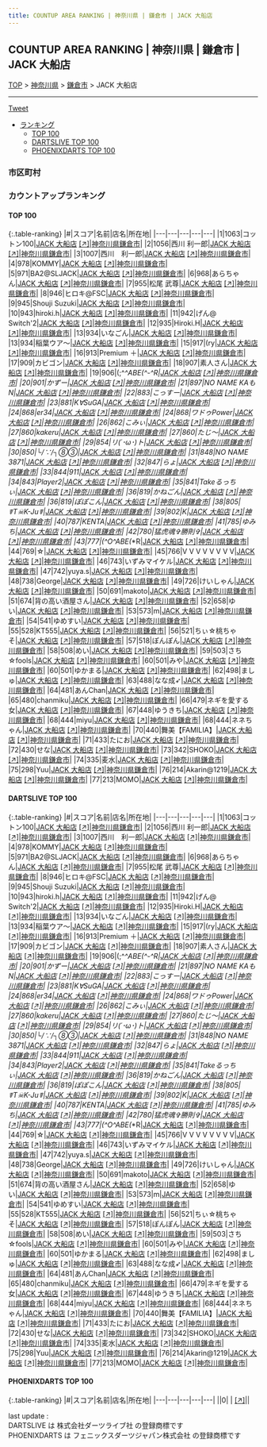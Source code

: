 ```yaml
---
title: COUNTUP AREA RANKING | 神奈川県 | 鎌倉市 | JACK 大船店
---
```

## COUNTUP AREA RANKING | 神奈川県 | 鎌倉市 | JACK 大船店

[TOP](/darts/rank/) > [神奈川県](/darts/rank/神奈川県/) > [鎌倉市](/darts/rank/神奈川県/鎌倉市/) > JACK 大船店

___

<a href="https://twitter.com/share?ref_src=twsrc%5Etfw" data-text="COUNTUP AREA RANKING | 神奈川県鎌倉市JACK 大船店" class="twitter-share-button" data-hashtags="DARTSLIVE,PHOENIXDARTS,darts,ダーツ" data-show-count="false">Tweet</a>

* [ランキング](#カウントアップランキング)
    * [TOP 100](#top-100)
    * [DARTSLIVE TOP 100](#dartslive-top-100)
    * [PHOENIXDARTS TOP 100](#phoenixdarts-top-100)

### 市区町村

<ul>

</ul>

### カウントアップランキング

#### TOP 100



{:.table-ranking}
|#|スコア|名前|店名|所在地|
|---|---|---|---|---|
|1|1063|<span class="rank-name-dl">コットン100</span>|<a href="/darts/rank/shops/1d968eea04b1b2130d9b047a20a7ba1e.html">JACK 大船店</a> <a href="https://search.dartslive.com/jp/shop/1d968eea04b1b2130d9b047a20a7ba1e">[↗]</a>|<a href="/darts/rank/神奈川県/鎌倉市">神奈川県鎌倉市</a>|
|2|1056|<span class="rank-name-dl">西川 利一郎</span>|<a href="/darts/rank/shops/1d968eea04b1b2130d9b047a20a7ba1e.html">JACK 大船店</a> <a href="https://search.dartslive.com/jp/shop/1d968eea04b1b2130d9b047a20a7ba1e">[↗]</a>|<a href="/darts/rank/神奈川県/鎌倉市">神奈川県鎌倉市</a>|
|3|1007|<span class="rank-name-dl">西川　利一郎</span>|<a href="/darts/rank/shops/1d968eea04b1b2130d9b047a20a7ba1e.html">JACK 大船店</a> <a href="https://search.dartslive.com/jp/shop/1d968eea04b1b2130d9b047a20a7ba1e">[↗]</a>|<a href="/darts/rank/神奈川県/鎌倉市">神奈川県鎌倉市</a>|
|4|978|<span class="rank-name-dl">KOMMY</span>|<a href="/darts/rank/shops/1d968eea04b1b2130d9b047a20a7ba1e.html">JACK 大船店</a> <a href="https://search.dartslive.com/jp/shop/1d968eea04b1b2130d9b047a20a7ba1e">[↗]</a>|<a href="/darts/rank/神奈川県/鎌倉市">神奈川県鎌倉市</a>|
|5|971|<span class="rank-name-dl">BA2@SLJACK</span>|<a href="/darts/rank/shops/1d968eea04b1b2130d9b047a20a7ba1e.html">JACK 大船店</a> <a href="https://search.dartslive.com/jp/shop/1d968eea04b1b2130d9b047a20a7ba1e">[↗]</a>|<a href="/darts/rank/神奈川県/鎌倉市">神奈川県鎌倉市</a>|
|6|968|<span class="rank-name-dl">あらちゃん</span>|<a href="/darts/rank/shops/1d968eea04b1b2130d9b047a20a7ba1e.html">JACK 大船店</a> <a href="https://search.dartslive.com/jp/shop/1d968eea04b1b2130d9b047a20a7ba1e">[↗]</a>|<a href="/darts/rank/神奈川県/鎌倉市">神奈川県鎌倉市</a>|
|7|955|<span class="rank-name-dl">松尾 武尊</span>|<a href="/darts/rank/shops/1d968eea04b1b2130d9b047a20a7ba1e.html">JACK 大船店</a> <a href="https://search.dartslive.com/jp/shop/1d968eea04b1b2130d9b047a20a7ba1e">[↗]</a>|<a href="/darts/rank/神奈川県/鎌倉市">神奈川県鎌倉市</a>|
|8|946|<span class="rank-name-dl">ヒロキ@FSC</span>|<a href="/darts/rank/shops/1d968eea04b1b2130d9b047a20a7ba1e.html">JACK 大船店</a> <a href="https://search.dartslive.com/jp/shop/1d968eea04b1b2130d9b047a20a7ba1e">[↗]</a>|<a href="/darts/rank/神奈川県/鎌倉市">神奈川県鎌倉市</a>|
|9|945|<span class="rank-name-dl">Shouji Suzuki</span>|<a href="/darts/rank/shops/1d968eea04b1b2130d9b047a20a7ba1e.html">JACK 大船店</a> <a href="https://search.dartslive.com/jp/shop/1d968eea04b1b2130d9b047a20a7ba1e">[↗]</a>|<a href="/darts/rank/神奈川県/鎌倉市">神奈川県鎌倉市</a>|
|10|943|<span class="rank-name-dl">hiroki.h</span>|<a href="/darts/rank/shops/1d968eea04b1b2130d9b047a20a7ba1e.html">JACK 大船店</a> <a href="https://search.dartslive.com/jp/shop/1d968eea04b1b2130d9b047a20a7ba1e">[↗]</a>|<a href="/darts/rank/神奈川県/鎌倉市">神奈川県鎌倉市</a>|
|11|942|<span class="rank-name-dl">げん@ Switch&#x27;2</span>|<a href="/darts/rank/shops/1d968eea04b1b2130d9b047a20a7ba1e.html">JACK 大船店</a> <a href="https://search.dartslive.com/jp/shop/1d968eea04b1b2130d9b047a20a7ba1e">[↗]</a>|<a href="/darts/rank/神奈川県/鎌倉市">神奈川県鎌倉市</a>|
|12|935|<span class="rank-name-dl">Hiroki.H</span>|<a href="/darts/rank/shops/1d968eea04b1b2130d9b047a20a7ba1e.html">JACK 大船店</a> <a href="https://search.dartslive.com/jp/shop/1d968eea04b1b2130d9b047a20a7ba1e">[↗]</a>|<a href="/darts/rank/神奈川県/鎌倉市">神奈川県鎌倉市</a>|
|13|934|<span class="rank-name-dl">いなごん</span>|<a href="/darts/rank/shops/1d968eea04b1b2130d9b047a20a7ba1e.html">JACK 大船店</a> <a href="https://search.dartslive.com/jp/shop/1d968eea04b1b2130d9b047a20a7ba1e">[↗]</a>|<a href="/darts/rank/神奈川県/鎌倉市">神奈川県鎌倉市</a>|
|13|934|<span class="rank-name-dl">稲葉ウア〜</span>|<a href="/darts/rank/shops/1d968eea04b1b2130d9b047a20a7ba1e.html">JACK 大船店</a> <a href="https://search.dartslive.com/jp/shop/1d968eea04b1b2130d9b047a20a7ba1e">[↗]</a>|<a href="/darts/rank/神奈川県/鎌倉市">神奈川県鎌倉市</a>|
|15|917|<span class="rank-name-dl">(ry</span>|<a href="/darts/rank/shops/1d968eea04b1b2130d9b047a20a7ba1e.html">JACK 大船店</a> <a href="https://search.dartslive.com/jp/shop/1d968eea04b1b2130d9b047a20a7ba1e">[↗]</a>|<a href="/darts/rank/神奈川県/鎌倉市">神奈川県鎌倉市</a>|
|16|913|<span class="rank-name-dl">Premium ＋</span>|<a href="/darts/rank/shops/1d968eea04b1b2130d9b047a20a7ba1e.html">JACK 大船店</a> <a href="https://search.dartslive.com/jp/shop/1d968eea04b1b2130d9b047a20a7ba1e">[↗]</a>|<a href="/darts/rank/神奈川県/鎌倉市">神奈川県鎌倉市</a>|
|17|909|<span class="rank-name-dl">カビゴン</span>|<a href="/darts/rank/shops/1d968eea04b1b2130d9b047a20a7ba1e.html">JACK 大船店</a> <a href="https://search.dartslive.com/jp/shop/1d968eea04b1b2130d9b047a20a7ba1e">[↗]</a>|<a href="/darts/rank/神奈川県/鎌倉市">神奈川県鎌倉市</a>|
|18|907|<span class="rank-name-dl">素人さん</span>|<a href="/darts/rank/shops/1d968eea04b1b2130d9b047a20a7ba1e.html">JACK 大船店</a> <a href="https://search.dartslive.com/jp/shop/1d968eea04b1b2130d9b047a20a7ba1e">[↗]</a>|<a href="/darts/rank/神奈川県/鎌倉市">神奈川県鎌倉市</a>|
|19|906|<span class="rank-name-dl">(;^_^ABE(^-^R</span>|<a href="/darts/rank/shops/1d968eea04b1b2130d9b047a20a7ba1e.html">JACK 大船店</a> <a href="https://search.dartslive.com/jp/shop/1d968eea04b1b2130d9b047a20a7ba1e">[↗]</a>|<a href="/darts/rank/神奈川県/鎌倉市">神奈川県鎌倉市</a>|
|20|901|<span class="rank-name-dl">かずー</span>|<a href="/darts/rank/shops/1d968eea04b1b2130d9b047a20a7ba1e.html">JACK 大船店</a> <a href="https://search.dartslive.com/jp/shop/1d968eea04b1b2130d9b047a20a7ba1e">[↗]</a>|<a href="/darts/rank/神奈川県/鎌倉市">神奈川県鎌倉市</a>|
|21|897|<span class="rank-name-dl">NO NAME KAもN</span>|<a href="/darts/rank/shops/1d968eea04b1b2130d9b047a20a7ba1e.html">JACK 大船店</a> <a href="https://search.dartslive.com/jp/shop/1d968eea04b1b2130d9b047a20a7ba1e">[↗]</a>|<a href="/darts/rank/神奈川県/鎌倉市">神奈川県鎌倉市</a>|
|22|883|<span class="rank-name-dl">こっすー</span>|<a href="/darts/rank/shops/1d968eea04b1b2130d9b047a20a7ba1e.html">JACK 大船店</a> <a href="https://search.dartslive.com/jp/shop/1d968eea04b1b2130d9b047a20a7ba1e">[↗]</a>|<a href="/darts/rank/神奈川県/鎌倉市">神奈川県鎌倉市</a>|
|23|881|<span class="rank-name-dl">K∀SuGA</span>|<a href="/darts/rank/shops/1d968eea04b1b2130d9b047a20a7ba1e.html">JACK 大船店</a> <a href="https://search.dartslive.com/jp/shop/1d968eea04b1b2130d9b047a20a7ba1e">[↗]</a>|<a href="/darts/rank/神奈川県/鎌倉市">神奈川県鎌倉市</a>|
|24|868|<span class="rank-name-dl">er34</span>|<a href="/darts/rank/shops/1d968eea04b1b2130d9b047a20a7ba1e.html">JACK 大船店</a> <a href="https://search.dartslive.com/jp/shop/1d968eea04b1b2130d9b047a20a7ba1e">[↗]</a>|<a href="/darts/rank/神奈川県/鎌倉市">神奈川県鎌倉市</a>|
|24|868|<span class="rank-name-dl">ワドゥPower</span>|<a href="/darts/rank/shops/1d968eea04b1b2130d9b047a20a7ba1e.html">JACK 大船店</a> <a href="https://search.dartslive.com/jp/shop/1d968eea04b1b2130d9b047a20a7ba1e">[↗]</a>|<a href="/darts/rank/神奈川県/鎌倉市">神奈川県鎌倉市</a>|
|26|862|<span class="rank-name-dl">こみぃ</span>|<a href="/darts/rank/shops/1d968eea04b1b2130d9b047a20a7ba1e.html">JACK 大船店</a> <a href="https://search.dartslive.com/jp/shop/1d968eea04b1b2130d9b047a20a7ba1e">[↗]</a>|<a href="/darts/rank/神奈川県/鎌倉市">神奈川県鎌倉市</a>|
|27|860|<span class="rank-name-dl">kakeru</span>|<a href="/darts/rank/shops/1d968eea04b1b2130d9b047a20a7ba1e.html">JACK 大船店</a> <a href="https://search.dartslive.com/jp/shop/1d968eea04b1b2130d9b047a20a7ba1e">[↗]</a>|<a href="/darts/rank/神奈川県/鎌倉市">神奈川県鎌倉市</a>|
|27|860|<span class="rank-name-dl">たじ〜</span>|<a href="/darts/rank/shops/1d968eea04b1b2130d9b047a20a7ba1e.html">JACK 大船店</a> <a href="https://search.dartslive.com/jp/shop/1d968eea04b1b2130d9b047a20a7ba1e">[↗]</a>|<a href="/darts/rank/神奈川県/鎌倉市">神奈川県鎌倉市</a>|
|29|854|<span class="rank-name-dl">リ(*´･ω･)ト</span>|<a href="/darts/rank/shops/1d968eea04b1b2130d9b047a20a7ba1e.html">JACK 大船店</a> <a href="https://search.dartslive.com/jp/shop/1d968eea04b1b2130d9b047a20a7ba1e">[↗]</a>|<a href="/darts/rank/神奈川県/鎌倉市">神奈川県鎌倉市</a>|
|30|850|<span class="rank-name-dl">└/∵/┐⑧③</span>|<a href="/darts/rank/shops/1d968eea04b1b2130d9b047a20a7ba1e.html">JACK 大船店</a> <a href="https://search.dartslive.com/jp/shop/1d968eea04b1b2130d9b047a20a7ba1e">[↗]</a>|<a href="/darts/rank/神奈川県/鎌倉市">神奈川県鎌倉市</a>|
|31|848|<span class="rank-name-dl">NO NAME 3871</span>|<a href="/darts/rank/shops/1d968eea04b1b2130d9b047a20a7ba1e.html">JACK 大船店</a> <a href="https://search.dartslive.com/jp/shop/1d968eea04b1b2130d9b047a20a7ba1e">[↗]</a>|<a href="/darts/rank/神奈川県/鎌倉市">神奈川県鎌倉市</a>|
|32|847|<span class="rank-name-dl">らょ</span>|<a href="/darts/rank/shops/1d968eea04b1b2130d9b047a20a7ba1e.html">JACK 大船店</a> <a href="https://search.dartslive.com/jp/shop/1d968eea04b1b2130d9b047a20a7ba1e">[↗]</a>|<a href="/darts/rank/神奈川県/鎌倉市">神奈川県鎌倉市</a>|
|33|844|<span class="rank-name-dl">911</span>|<a href="/darts/rank/shops/1d968eea04b1b2130d9b047a20a7ba1e.html">JACK 大船店</a> <a href="https://search.dartslive.com/jp/shop/1d968eea04b1b2130d9b047a20a7ba1e">[↗]</a>|<a href="/darts/rank/神奈川県/鎌倉市">神奈川県鎌倉市</a>|
|34|843|<span class="rank-name-dl">Player2</span>|<a href="/darts/rank/shops/1d968eea04b1b2130d9b047a20a7ba1e.html">JACK 大船店</a> <a href="https://search.dartslive.com/jp/shop/1d968eea04b1b2130d9b047a20a7ba1e">[↗]</a>|<a href="/darts/rank/神奈川県/鎌倉市">神奈川県鎌倉市</a>|
|35|841|<span class="rank-name-dl">Takeるっちぃ</span>|<a href="/darts/rank/shops/1d968eea04b1b2130d9b047a20a7ba1e.html">JACK 大船店</a> <a href="https://search.dartslive.com/jp/shop/1d968eea04b1b2130d9b047a20a7ba1e">[↗]</a>|<a href="/darts/rank/神奈川県/鎌倉市">神奈川県鎌倉市</a>|
|36|819|<span class="rank-name-dl">かねごん</span>|<a href="/darts/rank/shops/1d968eea04b1b2130d9b047a20a7ba1e.html">JACK 大船店</a> <a href="https://search.dartslive.com/jp/shop/1d968eea04b1b2130d9b047a20a7ba1e">[↗]</a>|<a href="/darts/rank/神奈川県/鎌倉市">神奈川県鎌倉市</a>|
|36|819|<span class="rank-name-dl">ぽぽこん</span>|<a href="/darts/rank/shops/1d968eea04b1b2130d9b047a20a7ba1e.html">JACK 大船店</a> <a href="https://search.dartslive.com/jp/shop/1d968eea04b1b2130d9b047a20a7ba1e">[↗]</a>|<a href="/darts/rank/神奈川県/鎌倉市">神奈川県鎌倉市</a>|
|38|805|<span class="rank-name-dl">☤T☠K-Ju☤</span>|<a href="/darts/rank/shops/1d968eea04b1b2130d9b047a20a7ba1e.html">JACK 大船店</a> <a href="https://search.dartslive.com/jp/shop/1d968eea04b1b2130d9b047a20a7ba1e">[↗]</a>|<a href="/darts/rank/神奈川県/鎌倉市">神奈川県鎌倉市</a>|
|39|802|<span class="rank-name-dl">K</span>|<a href="/darts/rank/shops/1d968eea04b1b2130d9b047a20a7ba1e.html">JACK 大船店</a> <a href="https://search.dartslive.com/jp/shop/1d968eea04b1b2130d9b047a20a7ba1e">[↗]</a>|<a href="/darts/rank/神奈川県/鎌倉市">神奈川県鎌倉市</a>|
|40|787|<span class="rank-name-dl">KENTA</span>|<a href="/darts/rank/shops/1d968eea04b1b2130d9b047a20a7ba1e.html">JACK 大船店</a> <a href="https://search.dartslive.com/jp/shop/1d968eea04b1b2130d9b047a20a7ba1e">[↗]</a>|<a href="/darts/rank/神奈川県/鎌倉市">神奈川県鎌倉市</a>|
|41|785|<span class="rank-name-dl">ゆみち</span>|<a href="/darts/rank/shops/1d968eea04b1b2130d9b047a20a7ba1e.html">JACK 大船店</a> <a href="https://search.dartslive.com/jp/shop/1d968eea04b1b2130d9b047a20a7ba1e">[↗]</a>|<a href="/darts/rank/神奈川県/鎌倉市">神奈川県鎌倉市</a>|
|42|780|<span class="rank-name-dl">猛虎魂✞勝則✞</span>|<a href="/darts/rank/shops/1d968eea04b1b2130d9b047a20a7ba1e.html">JACK 大船店</a> <a href="https://search.dartslive.com/jp/shop/1d968eea04b1b2130d9b047a20a7ba1e">[↗]</a>|<a href="/darts/rank/神奈川県/鎌倉市">神奈川県鎌倉市</a>|
|43|777|<span class="rank-name-dl">(^O^ABE(*_*R</span>|<a href="/darts/rank/shops/1d968eea04b1b2130d9b047a20a7ba1e.html">JACK 大船店</a> <a href="https://search.dartslive.com/jp/shop/1d968eea04b1b2130d9b047a20a7ba1e">[↗]</a>|<a href="/darts/rank/神奈川県/鎌倉市">神奈川県鎌倉市</a>|
|44|769|<span class="rank-name-dl">☆</span>|<a href="/darts/rank/shops/1d968eea04b1b2130d9b047a20a7ba1e.html">JACK 大船店</a> <a href="https://search.dartslive.com/jp/shop/1d968eea04b1b2130d9b047a20a7ba1e">[↗]</a>|<a href="/darts/rank/神奈川県/鎌倉市">神奈川県鎌倉市</a>|
|45|766|<span class="rank-name-dl">V V V V V V V V</span>|<a href="/darts/rank/shops/1d968eea04b1b2130d9b047a20a7ba1e.html">JACK 大船店</a> <a href="https://search.dartslive.com/jp/shop/1d968eea04b1b2130d9b047a20a7ba1e">[↗]</a>|<a href="/darts/rank/神奈川県/鎌倉市">神奈川県鎌倉市</a>|
|46|743|<span class="rank-name-dl">いずみマイケル</span>|<a href="/darts/rank/shops/1d968eea04b1b2130d9b047a20a7ba1e.html">JACK 大船店</a> <a href="https://search.dartslive.com/jp/shop/1d968eea04b1b2130d9b047a20a7ba1e">[↗]</a>|<a href="/darts/rank/神奈川県/鎌倉市">神奈川県鎌倉市</a>|
|47|742|<span class="rank-name-dl">yuya.s</span>|<a href="/darts/rank/shops/1d968eea04b1b2130d9b047a20a7ba1e.html">JACK 大船店</a> <a href="https://search.dartslive.com/jp/shop/1d968eea04b1b2130d9b047a20a7ba1e">[↗]</a>|<a href="/darts/rank/神奈川県/鎌倉市">神奈川県鎌倉市</a>|
|48|738|<span class="rank-name-dl">George</span>|<a href="/darts/rank/shops/1d968eea04b1b2130d9b047a20a7ba1e.html">JACK 大船店</a> <a href="https://search.dartslive.com/jp/shop/1d968eea04b1b2130d9b047a20a7ba1e">[↗]</a>|<a href="/darts/rank/神奈川県/鎌倉市">神奈川県鎌倉市</a>|
|49|726|<span class="rank-name-dl">けいしゃん</span>|<a href="/darts/rank/shops/1d968eea04b1b2130d9b047a20a7ba1e.html">JACK 大船店</a> <a href="https://search.dartslive.com/jp/shop/1d968eea04b1b2130d9b047a20a7ba1e">[↗]</a>|<a href="/darts/rank/神奈川県/鎌倉市">神奈川県鎌倉市</a>|
|50|691|<span class="rank-name-dl">makoto</span>|<a href="/darts/rank/shops/1d968eea04b1b2130d9b047a20a7ba1e.html">JACK 大船店</a> <a href="https://search.dartslive.com/jp/shop/1d968eea04b1b2130d9b047a20a7ba1e">[↗]</a>|<a href="/darts/rank/神奈川県/鎌倉市">神奈川県鎌倉市</a>|
|51|674|<span class="rank-name-dl">背の高い酒屋さん</span>|<a href="/darts/rank/shops/1d968eea04b1b2130d9b047a20a7ba1e.html">JACK 大船店</a> <a href="https://search.dartslive.com/jp/shop/1d968eea04b1b2130d9b047a20a7ba1e">[↗]</a>|<a href="/darts/rank/神奈川県/鎌倉市">神奈川県鎌倉市</a>|
|52|658|<span class="rank-name-dl">ゆい</span>|<a href="/darts/rank/shops/1d968eea04b1b2130d9b047a20a7ba1e.html">JACK 大船店</a> <a href="https://search.dartslive.com/jp/shop/1d968eea04b1b2130d9b047a20a7ba1e">[↗]</a>|<a href="/darts/rank/神奈川県/鎌倉市">神奈川県鎌倉市</a>|
|53|573|<span class="rank-name-dl">m</span>|<a href="/darts/rank/shops/1d968eea04b1b2130d9b047a20a7ba1e.html">JACK 大船店</a> <a href="https://search.dartslive.com/jp/shop/1d968eea04b1b2130d9b047a20a7ba1e">[↗]</a>|<a href="/darts/rank/神奈川県/鎌倉市">神奈川県鎌倉市</a>|
|54|541|<span class="rank-name-dl">ゆめすい</span>|<a href="/darts/rank/shops/1d968eea04b1b2130d9b047a20a7ba1e.html">JACK 大船店</a> <a href="https://search.dartslive.com/jp/shop/1d968eea04b1b2130d9b047a20a7ba1e">[↗]</a>|<a href="/darts/rank/神奈川県/鎌倉市">神奈川県鎌倉市</a>|
|55|528|<span class="rank-name-dl">KT555</span>|<a href="/darts/rank/shops/1d968eea04b1b2130d9b047a20a7ba1e.html">JACK 大船店</a> <a href="https://search.dartslive.com/jp/shop/1d968eea04b1b2130d9b047a20a7ba1e">[↗]</a>|<a href="/darts/rank/神奈川県/鎌倉市">神奈川県鎌倉市</a>|
|56|521|<span class="rank-name-dl">ちぃ☆桃ちゃそ</span>|<a href="/darts/rank/shops/1d968eea04b1b2130d9b047a20a7ba1e.html">JACK 大船店</a> <a href="https://search.dartslive.com/jp/shop/1d968eea04b1b2130d9b047a20a7ba1e">[↗]</a>|<a href="/darts/rank/神奈川県/鎌倉市">神奈川県鎌倉市</a>|
|57|518|<span class="rank-name-dl">ぽんぽん</span>|<a href="/darts/rank/shops/1d968eea04b1b2130d9b047a20a7ba1e.html">JACK 大船店</a> <a href="https://search.dartslive.com/jp/shop/1d968eea04b1b2130d9b047a20a7ba1e">[↗]</a>|<a href="/darts/rank/神奈川県/鎌倉市">神奈川県鎌倉市</a>|
|58|508|<span class="rank-name-dl">めい</span>|<a href="/darts/rank/shops/1d968eea04b1b2130d9b047a20a7ba1e.html">JACK 大船店</a> <a href="https://search.dartslive.com/jp/shop/1d968eea04b1b2130d9b047a20a7ba1e">[↗]</a>|<a href="/darts/rank/神奈川県/鎌倉市">神奈川県鎌倉市</a>|
|59|503|<span class="rank-name-dl">さち☆fools</span>|<a href="/darts/rank/shops/1d968eea04b1b2130d9b047a20a7ba1e.html">JACK 大船店</a> <a href="https://search.dartslive.com/jp/shop/1d968eea04b1b2130d9b047a20a7ba1e">[↗]</a>|<a href="/darts/rank/神奈川県/鎌倉市">神奈川県鎌倉市</a>|
|60|501|<span class="rank-name-dl">みや</span>|<a href="/darts/rank/shops/1d968eea04b1b2130d9b047a20a7ba1e.html">JACK 大船店</a> <a href="https://search.dartslive.com/jp/shop/1d968eea04b1b2130d9b047a20a7ba1e">[↗]</a>|<a href="/darts/rank/神奈川県/鎌倉市">神奈川県鎌倉市</a>|
|60|501|<span class="rank-name-dl">ゆかまる</span>|<a href="/darts/rank/shops/1d968eea04b1b2130d9b047a20a7ba1e.html">JACK 大船店</a> <a href="https://search.dartslive.com/jp/shop/1d968eea04b1b2130d9b047a20a7ba1e">[↗]</a>|<a href="/darts/rank/神奈川県/鎌倉市">神奈川県鎌倉市</a>|
|62|498|<span class="rank-name-dl">ましゅ</span>|<a href="/darts/rank/shops/1d968eea04b1b2130d9b047a20a7ba1e.html">JACK 大船店</a> <a href="https://search.dartslive.com/jp/shop/1d968eea04b1b2130d9b047a20a7ba1e">[↗]</a>|<a href="/darts/rank/神奈川県/鎌倉市">神奈川県鎌倉市</a>|
|63|488|<span class="rank-name-dl">なな成➶</span>|<a href="/darts/rank/shops/1d968eea04b1b2130d9b047a20a7ba1e.html">JACK 大船店</a> <a href="https://search.dartslive.com/jp/shop/1d968eea04b1b2130d9b047a20a7ba1e">[↗]</a>|<a href="/darts/rank/神奈川県/鎌倉市">神奈川県鎌倉市</a>|
|64|481|<span class="rank-name-dl">あんChan</span>|<a href="/darts/rank/shops/1d968eea04b1b2130d9b047a20a7ba1e.html">JACK 大船店</a> <a href="https://search.dartslive.com/jp/shop/1d968eea04b1b2130d9b047a20a7ba1e">[↗]</a>|<a href="/darts/rank/神奈川県/鎌倉市">神奈川県鎌倉市</a>|
|65|480|<span class="rank-name-dl">chanmiku</span>|<a href="/darts/rank/shops/1d968eea04b1b2130d9b047a20a7ba1e.html">JACK 大船店</a> <a href="https://search.dartslive.com/jp/shop/1d968eea04b1b2130d9b047a20a7ba1e">[↗]</a>|<a href="/darts/rank/神奈川県/鎌倉市">神奈川県鎌倉市</a>|
|66|479|<span class="rank-name-dl">ネギを愛する女</span>|<a href="/darts/rank/shops/1d968eea04b1b2130d9b047a20a7ba1e.html">JACK 大船店</a> <a href="https://search.dartslive.com/jp/shop/1d968eea04b1b2130d9b047a20a7ba1e">[↗]</a>|<a href="/darts/rank/神奈川県/鎌倉市">神奈川県鎌倉市</a>|
|67|448|<span class="rank-name-dl">ゆうきち</span>|<a href="/darts/rank/shops/1d968eea04b1b2130d9b047a20a7ba1e.html">JACK 大船店</a> <a href="https://search.dartslive.com/jp/shop/1d968eea04b1b2130d9b047a20a7ba1e">[↗]</a>|<a href="/darts/rank/神奈川県/鎌倉市">神奈川県鎌倉市</a>|
|68|444|<span class="rank-name-dl">miyu</span>|<a href="/darts/rank/shops/1d968eea04b1b2130d9b047a20a7ba1e.html">JACK 大船店</a> <a href="https://search.dartslive.com/jp/shop/1d968eea04b1b2130d9b047a20a7ba1e">[↗]</a>|<a href="/darts/rank/神奈川県/鎌倉市">神奈川県鎌倉市</a>|
|68|444|<span class="rank-name-dl">ネネちゃん</span>|<a href="/darts/rank/shops/1d968eea04b1b2130d9b047a20a7ba1e.html">JACK 大船店</a> <a href="https://search.dartslive.com/jp/shop/1d968eea04b1b2130d9b047a20a7ba1e">[↗]</a>|<a href="/darts/rank/神奈川県/鎌倉市">神奈川県鎌倉市</a>|
|70|440|<span class="rank-name-dl">舞美【FAMILIA】</span>|<a href="/darts/rank/shops/1d968eea04b1b2130d9b047a20a7ba1e.html">JACK 大船店</a> <a href="https://search.dartslive.com/jp/shop/1d968eea04b1b2130d9b047a20a7ba1e">[↗]</a>|<a href="/darts/rank/神奈川県/鎌倉市">神奈川県鎌倉市</a>|
|71|433|<span class="rank-name-dl">たにお</span>|<a href="/darts/rank/shops/1d968eea04b1b2130d9b047a20a7ba1e.html">JACK 大船店</a> <a href="https://search.dartslive.com/jp/shop/1d968eea04b1b2130d9b047a20a7ba1e">[↗]</a>|<a href="/darts/rank/神奈川県/鎌倉市">神奈川県鎌倉市</a>|
|72|430|<span class="rank-name-dl">せな</span>|<a href="/darts/rank/shops/1d968eea04b1b2130d9b047a20a7ba1e.html">JACK 大船店</a> <a href="https://search.dartslive.com/jp/shop/1d968eea04b1b2130d9b047a20a7ba1e">[↗]</a>|<a href="/darts/rank/神奈川県/鎌倉市">神奈川県鎌倉市</a>|
|73|342|<span class="rank-name-dl">SHOKO</span>|<a href="/darts/rank/shops/1d968eea04b1b2130d9b047a20a7ba1e.html">JACK 大船店</a> <a href="https://search.dartslive.com/jp/shop/1d968eea04b1b2130d9b047a20a7ba1e">[↗]</a>|<a href="/darts/rank/神奈川県/鎌倉市">神奈川県鎌倉市</a>|
|74|335|<span class="rank-name-dl">麦水</span>|<a href="/darts/rank/shops/1d968eea04b1b2130d9b047a20a7ba1e.html">JACK 大船店</a> <a href="https://search.dartslive.com/jp/shop/1d968eea04b1b2130d9b047a20a7ba1e">[↗]</a>|<a href="/darts/rank/神奈川県/鎌倉市">神奈川県鎌倉市</a>|
|75|298|<span class="rank-name-dl">Yuu</span>|<a href="/darts/rank/shops/1d968eea04b1b2130d9b047a20a7ba1e.html">JACK 大船店</a> <a href="https://search.dartslive.com/jp/shop/1d968eea04b1b2130d9b047a20a7ba1e">[↗]</a>|<a href="/darts/rank/神奈川県/鎌倉市">神奈川県鎌倉市</a>|
|76|214|<span class="rank-name-dl">Akarin@1219</span>|<a href="/darts/rank/shops/1d968eea04b1b2130d9b047a20a7ba1e.html">JACK 大船店</a> <a href="https://search.dartslive.com/jp/shop/1d968eea04b1b2130d9b047a20a7ba1e">[↗]</a>|<a href="/darts/rank/神奈川県/鎌倉市">神奈川県鎌倉市</a>|
|77|213|<span class="rank-name-dl">MOMO</span>|<a href="/darts/rank/shops/1d968eea04b1b2130d9b047a20a7ba1e.html">JACK 大船店</a> <a href="https://search.dartslive.com/jp/shop/1d968eea04b1b2130d9b047a20a7ba1e">[↗]</a>|<a href="/darts/rank/神奈川県/鎌倉市">神奈川県鎌倉市</a>|


#### DARTSLIVE TOP 100



{:.table-ranking}
|#|スコア|名前|店名|所在地|
|---|---|---|---|---|
|1|1063|<span class="rank-name-dl">コットン100</span>|<a href="/darts/rank/shops/1d968eea04b1b2130d9b047a20a7ba1e.html">JACK 大船店</a> <a href="https://search.dartslive.com/jp/shop/1d968eea04b1b2130d9b047a20a7ba1e">[↗]</a>|<a href="/darts/rank/神奈川県/鎌倉市">神奈川県鎌倉市</a>|
|2|1056|<span class="rank-name-dl">西川 利一郎</span>|<a href="/darts/rank/shops/1d968eea04b1b2130d9b047a20a7ba1e.html">JACK 大船店</a> <a href="https://search.dartslive.com/jp/shop/1d968eea04b1b2130d9b047a20a7ba1e">[↗]</a>|<a href="/darts/rank/神奈川県/鎌倉市">神奈川県鎌倉市</a>|
|3|1007|<span class="rank-name-dl">西川　利一郎</span>|<a href="/darts/rank/shops/1d968eea04b1b2130d9b047a20a7ba1e.html">JACK 大船店</a> <a href="https://search.dartslive.com/jp/shop/1d968eea04b1b2130d9b047a20a7ba1e">[↗]</a>|<a href="/darts/rank/神奈川県/鎌倉市">神奈川県鎌倉市</a>|
|4|978|<span class="rank-name-dl">KOMMY</span>|<a href="/darts/rank/shops/1d968eea04b1b2130d9b047a20a7ba1e.html">JACK 大船店</a> <a href="https://search.dartslive.com/jp/shop/1d968eea04b1b2130d9b047a20a7ba1e">[↗]</a>|<a href="/darts/rank/神奈川県/鎌倉市">神奈川県鎌倉市</a>|
|5|971|<span class="rank-name-dl">BA2@SLJACK</span>|<a href="/darts/rank/shops/1d968eea04b1b2130d9b047a20a7ba1e.html">JACK 大船店</a> <a href="https://search.dartslive.com/jp/shop/1d968eea04b1b2130d9b047a20a7ba1e">[↗]</a>|<a href="/darts/rank/神奈川県/鎌倉市">神奈川県鎌倉市</a>|
|6|968|<span class="rank-name-dl">あらちゃん</span>|<a href="/darts/rank/shops/1d968eea04b1b2130d9b047a20a7ba1e.html">JACK 大船店</a> <a href="https://search.dartslive.com/jp/shop/1d968eea04b1b2130d9b047a20a7ba1e">[↗]</a>|<a href="/darts/rank/神奈川県/鎌倉市">神奈川県鎌倉市</a>|
|7|955|<span class="rank-name-dl">松尾 武尊</span>|<a href="/darts/rank/shops/1d968eea04b1b2130d9b047a20a7ba1e.html">JACK 大船店</a> <a href="https://search.dartslive.com/jp/shop/1d968eea04b1b2130d9b047a20a7ba1e">[↗]</a>|<a href="/darts/rank/神奈川県/鎌倉市">神奈川県鎌倉市</a>|
|8|946|<span class="rank-name-dl">ヒロキ@FSC</span>|<a href="/darts/rank/shops/1d968eea04b1b2130d9b047a20a7ba1e.html">JACK 大船店</a> <a href="https://search.dartslive.com/jp/shop/1d968eea04b1b2130d9b047a20a7ba1e">[↗]</a>|<a href="/darts/rank/神奈川県/鎌倉市">神奈川県鎌倉市</a>|
|9|945|<span class="rank-name-dl">Shouji Suzuki</span>|<a href="/darts/rank/shops/1d968eea04b1b2130d9b047a20a7ba1e.html">JACK 大船店</a> <a href="https://search.dartslive.com/jp/shop/1d968eea04b1b2130d9b047a20a7ba1e">[↗]</a>|<a href="/darts/rank/神奈川県/鎌倉市">神奈川県鎌倉市</a>|
|10|943|<span class="rank-name-dl">hiroki.h</span>|<a href="/darts/rank/shops/1d968eea04b1b2130d9b047a20a7ba1e.html">JACK 大船店</a> <a href="https://search.dartslive.com/jp/shop/1d968eea04b1b2130d9b047a20a7ba1e">[↗]</a>|<a href="/darts/rank/神奈川県/鎌倉市">神奈川県鎌倉市</a>|
|11|942|<span class="rank-name-dl">げん@ Switch&#x27;2</span>|<a href="/darts/rank/shops/1d968eea04b1b2130d9b047a20a7ba1e.html">JACK 大船店</a> <a href="https://search.dartslive.com/jp/shop/1d968eea04b1b2130d9b047a20a7ba1e">[↗]</a>|<a href="/darts/rank/神奈川県/鎌倉市">神奈川県鎌倉市</a>|
|12|935|<span class="rank-name-dl">Hiroki.H</span>|<a href="/darts/rank/shops/1d968eea04b1b2130d9b047a20a7ba1e.html">JACK 大船店</a> <a href="https://search.dartslive.com/jp/shop/1d968eea04b1b2130d9b047a20a7ba1e">[↗]</a>|<a href="/darts/rank/神奈川県/鎌倉市">神奈川県鎌倉市</a>|
|13|934|<span class="rank-name-dl">いなごん</span>|<a href="/darts/rank/shops/1d968eea04b1b2130d9b047a20a7ba1e.html">JACK 大船店</a> <a href="https://search.dartslive.com/jp/shop/1d968eea04b1b2130d9b047a20a7ba1e">[↗]</a>|<a href="/darts/rank/神奈川県/鎌倉市">神奈川県鎌倉市</a>|
|13|934|<span class="rank-name-dl">稲葉ウア〜</span>|<a href="/darts/rank/shops/1d968eea04b1b2130d9b047a20a7ba1e.html">JACK 大船店</a> <a href="https://search.dartslive.com/jp/shop/1d968eea04b1b2130d9b047a20a7ba1e">[↗]</a>|<a href="/darts/rank/神奈川県/鎌倉市">神奈川県鎌倉市</a>|
|15|917|<span class="rank-name-dl">(ry</span>|<a href="/darts/rank/shops/1d968eea04b1b2130d9b047a20a7ba1e.html">JACK 大船店</a> <a href="https://search.dartslive.com/jp/shop/1d968eea04b1b2130d9b047a20a7ba1e">[↗]</a>|<a href="/darts/rank/神奈川県/鎌倉市">神奈川県鎌倉市</a>|
|16|913|<span class="rank-name-dl">Premium ＋</span>|<a href="/darts/rank/shops/1d968eea04b1b2130d9b047a20a7ba1e.html">JACK 大船店</a> <a href="https://search.dartslive.com/jp/shop/1d968eea04b1b2130d9b047a20a7ba1e">[↗]</a>|<a href="/darts/rank/神奈川県/鎌倉市">神奈川県鎌倉市</a>|
|17|909|<span class="rank-name-dl">カビゴン</span>|<a href="/darts/rank/shops/1d968eea04b1b2130d9b047a20a7ba1e.html">JACK 大船店</a> <a href="https://search.dartslive.com/jp/shop/1d968eea04b1b2130d9b047a20a7ba1e">[↗]</a>|<a href="/darts/rank/神奈川県/鎌倉市">神奈川県鎌倉市</a>|
|18|907|<span class="rank-name-dl">素人さん</span>|<a href="/darts/rank/shops/1d968eea04b1b2130d9b047a20a7ba1e.html">JACK 大船店</a> <a href="https://search.dartslive.com/jp/shop/1d968eea04b1b2130d9b047a20a7ba1e">[↗]</a>|<a href="/darts/rank/神奈川県/鎌倉市">神奈川県鎌倉市</a>|
|19|906|<span class="rank-name-dl">(;^_^ABE(^-^R</span>|<a href="/darts/rank/shops/1d968eea04b1b2130d9b047a20a7ba1e.html">JACK 大船店</a> <a href="https://search.dartslive.com/jp/shop/1d968eea04b1b2130d9b047a20a7ba1e">[↗]</a>|<a href="/darts/rank/神奈川県/鎌倉市">神奈川県鎌倉市</a>|
|20|901|<span class="rank-name-dl">かずー</span>|<a href="/darts/rank/shops/1d968eea04b1b2130d9b047a20a7ba1e.html">JACK 大船店</a> <a href="https://search.dartslive.com/jp/shop/1d968eea04b1b2130d9b047a20a7ba1e">[↗]</a>|<a href="/darts/rank/神奈川県/鎌倉市">神奈川県鎌倉市</a>|
|21|897|<span class="rank-name-dl">NO NAME KAもN</span>|<a href="/darts/rank/shops/1d968eea04b1b2130d9b047a20a7ba1e.html">JACK 大船店</a> <a href="https://search.dartslive.com/jp/shop/1d968eea04b1b2130d9b047a20a7ba1e">[↗]</a>|<a href="/darts/rank/神奈川県/鎌倉市">神奈川県鎌倉市</a>|
|22|883|<span class="rank-name-dl">こっすー</span>|<a href="/darts/rank/shops/1d968eea04b1b2130d9b047a20a7ba1e.html">JACK 大船店</a> <a href="https://search.dartslive.com/jp/shop/1d968eea04b1b2130d9b047a20a7ba1e">[↗]</a>|<a href="/darts/rank/神奈川県/鎌倉市">神奈川県鎌倉市</a>|
|23|881|<span class="rank-name-dl">K∀SuGA</span>|<a href="/darts/rank/shops/1d968eea04b1b2130d9b047a20a7ba1e.html">JACK 大船店</a> <a href="https://search.dartslive.com/jp/shop/1d968eea04b1b2130d9b047a20a7ba1e">[↗]</a>|<a href="/darts/rank/神奈川県/鎌倉市">神奈川県鎌倉市</a>|
|24|868|<span class="rank-name-dl">er34</span>|<a href="/darts/rank/shops/1d968eea04b1b2130d9b047a20a7ba1e.html">JACK 大船店</a> <a href="https://search.dartslive.com/jp/shop/1d968eea04b1b2130d9b047a20a7ba1e">[↗]</a>|<a href="/darts/rank/神奈川県/鎌倉市">神奈川県鎌倉市</a>|
|24|868|<span class="rank-name-dl">ワドゥPower</span>|<a href="/darts/rank/shops/1d968eea04b1b2130d9b047a20a7ba1e.html">JACK 大船店</a> <a href="https://search.dartslive.com/jp/shop/1d968eea04b1b2130d9b047a20a7ba1e">[↗]</a>|<a href="/darts/rank/神奈川県/鎌倉市">神奈川県鎌倉市</a>|
|26|862|<span class="rank-name-dl">こみぃ</span>|<a href="/darts/rank/shops/1d968eea04b1b2130d9b047a20a7ba1e.html">JACK 大船店</a> <a href="https://search.dartslive.com/jp/shop/1d968eea04b1b2130d9b047a20a7ba1e">[↗]</a>|<a href="/darts/rank/神奈川県/鎌倉市">神奈川県鎌倉市</a>|
|27|860|<span class="rank-name-dl">kakeru</span>|<a href="/darts/rank/shops/1d968eea04b1b2130d9b047a20a7ba1e.html">JACK 大船店</a> <a href="https://search.dartslive.com/jp/shop/1d968eea04b1b2130d9b047a20a7ba1e">[↗]</a>|<a href="/darts/rank/神奈川県/鎌倉市">神奈川県鎌倉市</a>|
|27|860|<span class="rank-name-dl">たじ〜</span>|<a href="/darts/rank/shops/1d968eea04b1b2130d9b047a20a7ba1e.html">JACK 大船店</a> <a href="https://search.dartslive.com/jp/shop/1d968eea04b1b2130d9b047a20a7ba1e">[↗]</a>|<a href="/darts/rank/神奈川県/鎌倉市">神奈川県鎌倉市</a>|
|29|854|<span class="rank-name-dl">リ(*´･ω･)ト</span>|<a href="/darts/rank/shops/1d968eea04b1b2130d9b047a20a7ba1e.html">JACK 大船店</a> <a href="https://search.dartslive.com/jp/shop/1d968eea04b1b2130d9b047a20a7ba1e">[↗]</a>|<a href="/darts/rank/神奈川県/鎌倉市">神奈川県鎌倉市</a>|
|30|850|<span class="rank-name-dl">└/∵/┐⑧③</span>|<a href="/darts/rank/shops/1d968eea04b1b2130d9b047a20a7ba1e.html">JACK 大船店</a> <a href="https://search.dartslive.com/jp/shop/1d968eea04b1b2130d9b047a20a7ba1e">[↗]</a>|<a href="/darts/rank/神奈川県/鎌倉市">神奈川県鎌倉市</a>|
|31|848|<span class="rank-name-dl">NO NAME 3871</span>|<a href="/darts/rank/shops/1d968eea04b1b2130d9b047a20a7ba1e.html">JACK 大船店</a> <a href="https://search.dartslive.com/jp/shop/1d968eea04b1b2130d9b047a20a7ba1e">[↗]</a>|<a href="/darts/rank/神奈川県/鎌倉市">神奈川県鎌倉市</a>|
|32|847|<span class="rank-name-dl">らょ</span>|<a href="/darts/rank/shops/1d968eea04b1b2130d9b047a20a7ba1e.html">JACK 大船店</a> <a href="https://search.dartslive.com/jp/shop/1d968eea04b1b2130d9b047a20a7ba1e">[↗]</a>|<a href="/darts/rank/神奈川県/鎌倉市">神奈川県鎌倉市</a>|
|33|844|<span class="rank-name-dl">911</span>|<a href="/darts/rank/shops/1d968eea04b1b2130d9b047a20a7ba1e.html">JACK 大船店</a> <a href="https://search.dartslive.com/jp/shop/1d968eea04b1b2130d9b047a20a7ba1e">[↗]</a>|<a href="/darts/rank/神奈川県/鎌倉市">神奈川県鎌倉市</a>|
|34|843|<span class="rank-name-dl">Player2</span>|<a href="/darts/rank/shops/1d968eea04b1b2130d9b047a20a7ba1e.html">JACK 大船店</a> <a href="https://search.dartslive.com/jp/shop/1d968eea04b1b2130d9b047a20a7ba1e">[↗]</a>|<a href="/darts/rank/神奈川県/鎌倉市">神奈川県鎌倉市</a>|
|35|841|<span class="rank-name-dl">Takeるっちぃ</span>|<a href="/darts/rank/shops/1d968eea04b1b2130d9b047a20a7ba1e.html">JACK 大船店</a> <a href="https://search.dartslive.com/jp/shop/1d968eea04b1b2130d9b047a20a7ba1e">[↗]</a>|<a href="/darts/rank/神奈川県/鎌倉市">神奈川県鎌倉市</a>|
|36|819|<span class="rank-name-dl">かねごん</span>|<a href="/darts/rank/shops/1d968eea04b1b2130d9b047a20a7ba1e.html">JACK 大船店</a> <a href="https://search.dartslive.com/jp/shop/1d968eea04b1b2130d9b047a20a7ba1e">[↗]</a>|<a href="/darts/rank/神奈川県/鎌倉市">神奈川県鎌倉市</a>|
|36|819|<span class="rank-name-dl">ぽぽこん</span>|<a href="/darts/rank/shops/1d968eea04b1b2130d9b047a20a7ba1e.html">JACK 大船店</a> <a href="https://search.dartslive.com/jp/shop/1d968eea04b1b2130d9b047a20a7ba1e">[↗]</a>|<a href="/darts/rank/神奈川県/鎌倉市">神奈川県鎌倉市</a>|
|38|805|<span class="rank-name-dl">☤T☠K-Ju☤</span>|<a href="/darts/rank/shops/1d968eea04b1b2130d9b047a20a7ba1e.html">JACK 大船店</a> <a href="https://search.dartslive.com/jp/shop/1d968eea04b1b2130d9b047a20a7ba1e">[↗]</a>|<a href="/darts/rank/神奈川県/鎌倉市">神奈川県鎌倉市</a>|
|39|802|<span class="rank-name-dl">K</span>|<a href="/darts/rank/shops/1d968eea04b1b2130d9b047a20a7ba1e.html">JACK 大船店</a> <a href="https://search.dartslive.com/jp/shop/1d968eea04b1b2130d9b047a20a7ba1e">[↗]</a>|<a href="/darts/rank/神奈川県/鎌倉市">神奈川県鎌倉市</a>|
|40|787|<span class="rank-name-dl">KENTA</span>|<a href="/darts/rank/shops/1d968eea04b1b2130d9b047a20a7ba1e.html">JACK 大船店</a> <a href="https://search.dartslive.com/jp/shop/1d968eea04b1b2130d9b047a20a7ba1e">[↗]</a>|<a href="/darts/rank/神奈川県/鎌倉市">神奈川県鎌倉市</a>|
|41|785|<span class="rank-name-dl">ゆみち</span>|<a href="/darts/rank/shops/1d968eea04b1b2130d9b047a20a7ba1e.html">JACK 大船店</a> <a href="https://search.dartslive.com/jp/shop/1d968eea04b1b2130d9b047a20a7ba1e">[↗]</a>|<a href="/darts/rank/神奈川県/鎌倉市">神奈川県鎌倉市</a>|
|42|780|<span class="rank-name-dl">猛虎魂✞勝則✞</span>|<a href="/darts/rank/shops/1d968eea04b1b2130d9b047a20a7ba1e.html">JACK 大船店</a> <a href="https://search.dartslive.com/jp/shop/1d968eea04b1b2130d9b047a20a7ba1e">[↗]</a>|<a href="/darts/rank/神奈川県/鎌倉市">神奈川県鎌倉市</a>|
|43|777|<span class="rank-name-dl">(^O^ABE(*_*R</span>|<a href="/darts/rank/shops/1d968eea04b1b2130d9b047a20a7ba1e.html">JACK 大船店</a> <a href="https://search.dartslive.com/jp/shop/1d968eea04b1b2130d9b047a20a7ba1e">[↗]</a>|<a href="/darts/rank/神奈川県/鎌倉市">神奈川県鎌倉市</a>|
|44|769|<span class="rank-name-dl">☆</span>|<a href="/darts/rank/shops/1d968eea04b1b2130d9b047a20a7ba1e.html">JACK 大船店</a> <a href="https://search.dartslive.com/jp/shop/1d968eea04b1b2130d9b047a20a7ba1e">[↗]</a>|<a href="/darts/rank/神奈川県/鎌倉市">神奈川県鎌倉市</a>|
|45|766|<span class="rank-name-dl">V V V V V V V V</span>|<a href="/darts/rank/shops/1d968eea04b1b2130d9b047a20a7ba1e.html">JACK 大船店</a> <a href="https://search.dartslive.com/jp/shop/1d968eea04b1b2130d9b047a20a7ba1e">[↗]</a>|<a href="/darts/rank/神奈川県/鎌倉市">神奈川県鎌倉市</a>|
|46|743|<span class="rank-name-dl">いずみマイケル</span>|<a href="/darts/rank/shops/1d968eea04b1b2130d9b047a20a7ba1e.html">JACK 大船店</a> <a href="https://search.dartslive.com/jp/shop/1d968eea04b1b2130d9b047a20a7ba1e">[↗]</a>|<a href="/darts/rank/神奈川県/鎌倉市">神奈川県鎌倉市</a>|
|47|742|<span class="rank-name-dl">yuya.s</span>|<a href="/darts/rank/shops/1d968eea04b1b2130d9b047a20a7ba1e.html">JACK 大船店</a> <a href="https://search.dartslive.com/jp/shop/1d968eea04b1b2130d9b047a20a7ba1e">[↗]</a>|<a href="/darts/rank/神奈川県/鎌倉市">神奈川県鎌倉市</a>|
|48|738|<span class="rank-name-dl">George</span>|<a href="/darts/rank/shops/1d968eea04b1b2130d9b047a20a7ba1e.html">JACK 大船店</a> <a href="https://search.dartslive.com/jp/shop/1d968eea04b1b2130d9b047a20a7ba1e">[↗]</a>|<a href="/darts/rank/神奈川県/鎌倉市">神奈川県鎌倉市</a>|
|49|726|<span class="rank-name-dl">けいしゃん</span>|<a href="/darts/rank/shops/1d968eea04b1b2130d9b047a20a7ba1e.html">JACK 大船店</a> <a href="https://search.dartslive.com/jp/shop/1d968eea04b1b2130d9b047a20a7ba1e">[↗]</a>|<a href="/darts/rank/神奈川県/鎌倉市">神奈川県鎌倉市</a>|
|50|691|<span class="rank-name-dl">makoto</span>|<a href="/darts/rank/shops/1d968eea04b1b2130d9b047a20a7ba1e.html">JACK 大船店</a> <a href="https://search.dartslive.com/jp/shop/1d968eea04b1b2130d9b047a20a7ba1e">[↗]</a>|<a href="/darts/rank/神奈川県/鎌倉市">神奈川県鎌倉市</a>|
|51|674|<span class="rank-name-dl">背の高い酒屋さん</span>|<a href="/darts/rank/shops/1d968eea04b1b2130d9b047a20a7ba1e.html">JACK 大船店</a> <a href="https://search.dartslive.com/jp/shop/1d968eea04b1b2130d9b047a20a7ba1e">[↗]</a>|<a href="/darts/rank/神奈川県/鎌倉市">神奈川県鎌倉市</a>|
|52|658|<span class="rank-name-dl">ゆい</span>|<a href="/darts/rank/shops/1d968eea04b1b2130d9b047a20a7ba1e.html">JACK 大船店</a> <a href="https://search.dartslive.com/jp/shop/1d968eea04b1b2130d9b047a20a7ba1e">[↗]</a>|<a href="/darts/rank/神奈川県/鎌倉市">神奈川県鎌倉市</a>|
|53|573|<span class="rank-name-dl">m</span>|<a href="/darts/rank/shops/1d968eea04b1b2130d9b047a20a7ba1e.html">JACK 大船店</a> <a href="https://search.dartslive.com/jp/shop/1d968eea04b1b2130d9b047a20a7ba1e">[↗]</a>|<a href="/darts/rank/神奈川県/鎌倉市">神奈川県鎌倉市</a>|
|54|541|<span class="rank-name-dl">ゆめすい</span>|<a href="/darts/rank/shops/1d968eea04b1b2130d9b047a20a7ba1e.html">JACK 大船店</a> <a href="https://search.dartslive.com/jp/shop/1d968eea04b1b2130d9b047a20a7ba1e">[↗]</a>|<a href="/darts/rank/神奈川県/鎌倉市">神奈川県鎌倉市</a>|
|55|528|<span class="rank-name-dl">KT555</span>|<a href="/darts/rank/shops/1d968eea04b1b2130d9b047a20a7ba1e.html">JACK 大船店</a> <a href="https://search.dartslive.com/jp/shop/1d968eea04b1b2130d9b047a20a7ba1e">[↗]</a>|<a href="/darts/rank/神奈川県/鎌倉市">神奈川県鎌倉市</a>|
|56|521|<span class="rank-name-dl">ちぃ☆桃ちゃそ</span>|<a href="/darts/rank/shops/1d968eea04b1b2130d9b047a20a7ba1e.html">JACK 大船店</a> <a href="https://search.dartslive.com/jp/shop/1d968eea04b1b2130d9b047a20a7ba1e">[↗]</a>|<a href="/darts/rank/神奈川県/鎌倉市">神奈川県鎌倉市</a>|
|57|518|<span class="rank-name-dl">ぽんぽん</span>|<a href="/darts/rank/shops/1d968eea04b1b2130d9b047a20a7ba1e.html">JACK 大船店</a> <a href="https://search.dartslive.com/jp/shop/1d968eea04b1b2130d9b047a20a7ba1e">[↗]</a>|<a href="/darts/rank/神奈川県/鎌倉市">神奈川県鎌倉市</a>|
|58|508|<span class="rank-name-dl">めい</span>|<a href="/darts/rank/shops/1d968eea04b1b2130d9b047a20a7ba1e.html">JACK 大船店</a> <a href="https://search.dartslive.com/jp/shop/1d968eea04b1b2130d9b047a20a7ba1e">[↗]</a>|<a href="/darts/rank/神奈川県/鎌倉市">神奈川県鎌倉市</a>|
|59|503|<span class="rank-name-dl">さち☆fools</span>|<a href="/darts/rank/shops/1d968eea04b1b2130d9b047a20a7ba1e.html">JACK 大船店</a> <a href="https://search.dartslive.com/jp/shop/1d968eea04b1b2130d9b047a20a7ba1e">[↗]</a>|<a href="/darts/rank/神奈川県/鎌倉市">神奈川県鎌倉市</a>|
|60|501|<span class="rank-name-dl">みや</span>|<a href="/darts/rank/shops/1d968eea04b1b2130d9b047a20a7ba1e.html">JACK 大船店</a> <a href="https://search.dartslive.com/jp/shop/1d968eea04b1b2130d9b047a20a7ba1e">[↗]</a>|<a href="/darts/rank/神奈川県/鎌倉市">神奈川県鎌倉市</a>|
|60|501|<span class="rank-name-dl">ゆかまる</span>|<a href="/darts/rank/shops/1d968eea04b1b2130d9b047a20a7ba1e.html">JACK 大船店</a> <a href="https://search.dartslive.com/jp/shop/1d968eea04b1b2130d9b047a20a7ba1e">[↗]</a>|<a href="/darts/rank/神奈川県/鎌倉市">神奈川県鎌倉市</a>|
|62|498|<span class="rank-name-dl">ましゅ</span>|<a href="/darts/rank/shops/1d968eea04b1b2130d9b047a20a7ba1e.html">JACK 大船店</a> <a href="https://search.dartslive.com/jp/shop/1d968eea04b1b2130d9b047a20a7ba1e">[↗]</a>|<a href="/darts/rank/神奈川県/鎌倉市">神奈川県鎌倉市</a>|
|63|488|<span class="rank-name-dl">なな成➶</span>|<a href="/darts/rank/shops/1d968eea04b1b2130d9b047a20a7ba1e.html">JACK 大船店</a> <a href="https://search.dartslive.com/jp/shop/1d968eea04b1b2130d9b047a20a7ba1e">[↗]</a>|<a href="/darts/rank/神奈川県/鎌倉市">神奈川県鎌倉市</a>|
|64|481|<span class="rank-name-dl">あんChan</span>|<a href="/darts/rank/shops/1d968eea04b1b2130d9b047a20a7ba1e.html">JACK 大船店</a> <a href="https://search.dartslive.com/jp/shop/1d968eea04b1b2130d9b047a20a7ba1e">[↗]</a>|<a href="/darts/rank/神奈川県/鎌倉市">神奈川県鎌倉市</a>|
|65|480|<span class="rank-name-dl">chanmiku</span>|<a href="/darts/rank/shops/1d968eea04b1b2130d9b047a20a7ba1e.html">JACK 大船店</a> <a href="https://search.dartslive.com/jp/shop/1d968eea04b1b2130d9b047a20a7ba1e">[↗]</a>|<a href="/darts/rank/神奈川県/鎌倉市">神奈川県鎌倉市</a>|
|66|479|<span class="rank-name-dl">ネギを愛する女</span>|<a href="/darts/rank/shops/1d968eea04b1b2130d9b047a20a7ba1e.html">JACK 大船店</a> <a href="https://search.dartslive.com/jp/shop/1d968eea04b1b2130d9b047a20a7ba1e">[↗]</a>|<a href="/darts/rank/神奈川県/鎌倉市">神奈川県鎌倉市</a>|
|67|448|<span class="rank-name-dl">ゆうきち</span>|<a href="/darts/rank/shops/1d968eea04b1b2130d9b047a20a7ba1e.html">JACK 大船店</a> <a href="https://search.dartslive.com/jp/shop/1d968eea04b1b2130d9b047a20a7ba1e">[↗]</a>|<a href="/darts/rank/神奈川県/鎌倉市">神奈川県鎌倉市</a>|
|68|444|<span class="rank-name-dl">miyu</span>|<a href="/darts/rank/shops/1d968eea04b1b2130d9b047a20a7ba1e.html">JACK 大船店</a> <a href="https://search.dartslive.com/jp/shop/1d968eea04b1b2130d9b047a20a7ba1e">[↗]</a>|<a href="/darts/rank/神奈川県/鎌倉市">神奈川県鎌倉市</a>|
|68|444|<span class="rank-name-dl">ネネちゃん</span>|<a href="/darts/rank/shops/1d968eea04b1b2130d9b047a20a7ba1e.html">JACK 大船店</a> <a href="https://search.dartslive.com/jp/shop/1d968eea04b1b2130d9b047a20a7ba1e">[↗]</a>|<a href="/darts/rank/神奈川県/鎌倉市">神奈川県鎌倉市</a>|
|70|440|<span class="rank-name-dl">舞美【FAMILIA】</span>|<a href="/darts/rank/shops/1d968eea04b1b2130d9b047a20a7ba1e.html">JACK 大船店</a> <a href="https://search.dartslive.com/jp/shop/1d968eea04b1b2130d9b047a20a7ba1e">[↗]</a>|<a href="/darts/rank/神奈川県/鎌倉市">神奈川県鎌倉市</a>|
|71|433|<span class="rank-name-dl">たにお</span>|<a href="/darts/rank/shops/1d968eea04b1b2130d9b047a20a7ba1e.html">JACK 大船店</a> <a href="https://search.dartslive.com/jp/shop/1d968eea04b1b2130d9b047a20a7ba1e">[↗]</a>|<a href="/darts/rank/神奈川県/鎌倉市">神奈川県鎌倉市</a>|
|72|430|<span class="rank-name-dl">せな</span>|<a href="/darts/rank/shops/1d968eea04b1b2130d9b047a20a7ba1e.html">JACK 大船店</a> <a href="https://search.dartslive.com/jp/shop/1d968eea04b1b2130d9b047a20a7ba1e">[↗]</a>|<a href="/darts/rank/神奈川県/鎌倉市">神奈川県鎌倉市</a>|
|73|342|<span class="rank-name-dl">SHOKO</span>|<a href="/darts/rank/shops/1d968eea04b1b2130d9b047a20a7ba1e.html">JACK 大船店</a> <a href="https://search.dartslive.com/jp/shop/1d968eea04b1b2130d9b047a20a7ba1e">[↗]</a>|<a href="/darts/rank/神奈川県/鎌倉市">神奈川県鎌倉市</a>|
|74|335|<span class="rank-name-dl">麦水</span>|<a href="/darts/rank/shops/1d968eea04b1b2130d9b047a20a7ba1e.html">JACK 大船店</a> <a href="https://search.dartslive.com/jp/shop/1d968eea04b1b2130d9b047a20a7ba1e">[↗]</a>|<a href="/darts/rank/神奈川県/鎌倉市">神奈川県鎌倉市</a>|
|75|298|<span class="rank-name-dl">Yuu</span>|<a href="/darts/rank/shops/1d968eea04b1b2130d9b047a20a7ba1e.html">JACK 大船店</a> <a href="https://search.dartslive.com/jp/shop/1d968eea04b1b2130d9b047a20a7ba1e">[↗]</a>|<a href="/darts/rank/神奈川県/鎌倉市">神奈川県鎌倉市</a>|
|76|214|<span class="rank-name-dl">Akarin@1219</span>|<a href="/darts/rank/shops/1d968eea04b1b2130d9b047a20a7ba1e.html">JACK 大船店</a> <a href="https://search.dartslive.com/jp/shop/1d968eea04b1b2130d9b047a20a7ba1e">[↗]</a>|<a href="/darts/rank/神奈川県/鎌倉市">神奈川県鎌倉市</a>|
|77|213|<span class="rank-name-dl">MOMO</span>|<a href="/darts/rank/shops/1d968eea04b1b2130d9b047a20a7ba1e.html">JACK 大船店</a> <a href="https://search.dartslive.com/jp/shop/1d968eea04b1b2130d9b047a20a7ba1e">[↗]</a>|<a href="/darts/rank/神奈川県/鎌倉市">神奈川県鎌倉市</a>|


#### PHOENIXDARTS TOP 100



{:.table-ranking}
|#|スコア|名前|店名|所在地|
|---|---|---|---|---|
||0|<span class="rank-name-dl"> </span>|<a href="/darts/rank/shops/.html"></a> <a href="">[↗]</a>|<a href="/darts/rank//"></a>|


<div class="footer border-top border-gray-light mt-5 pt-3 text-right text-gray">
    last update : <span style="font-weight: italic" id="foot_last_modified"></span><br />
    DARTSLIVE は 株式会社ダーツライブ社 の登録商標です<br />
    PHOENIXDARTS は フェニックスダーツジャパン株式会社 の登録商標です<br />
</div>

<script src="https://cdnjs.cloudflare.com/ajax/libs/jquery.tablesorter/2.31.3/js/jquery.tablesorter.min.js" integrity="sha512-qzgd5cYSZcosqpzpn7zF2ZId8f/8CHmFKZ8j7mU4OUXTNRd5g+ZHBPsgKEwoqxCtdQvExE5LprwwPAgoicguNg==" crossorigin="anonymous" referrerpolicy="no-referrer"></script>
<link rel="stylesheet" href="https://cdnjs.cloudflare.com/ajax/libs/jquery.tablesorter/2.31.3/css/theme.default.min.css" integrity="sha512-wghhOJkjQX0Lh3NSWvNKeZ0ZpNn+SPVXX1Qyc9OCaogADktxrBiBdKGDoqVUOyhStvMBmJQ8ZdMHiR3wuEq8+w==" crossorigin="anonymous" referrerpolicy="no-referrer" />
<script>
$(function() {
    $(".table-ranking").tablesorter({sortList:[[0, 0]]});
    $("#foot_last_modified").text(formatDate(new Date(document.lastModified), 'yyyy-MM-dd HH:mm:ss'));
});
</script>

<script async src="https://platform.twitter.com/widgets.js" charset="utf-8"></script>
